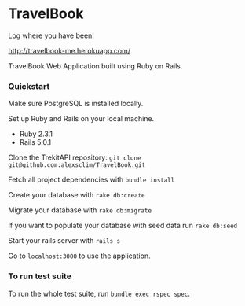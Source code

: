 # TravelBook
Log where you have been!  
  
http://travelbook-me.herokuapp.com/

TravelBook Web Application built using Ruby on Rails.

### Quickstart

Make sure PostgreSQL is installed locally.

Set up Ruby and Rails on your local machine.
- Ruby 2.3.1
- Rails 5.0.1

Clone the TrekitAPI repository:
`git clone git@github.com:alexsclim/TravelBook.git`

Fetch all project dependencies with
`bundle install`

Create your database with
`rake db:create`

Migrate your database with
`rake db:migrate`

If you want to populate your database with seed data run
`rake db:seed`

Start your rails server with
`rails s`

Go to `localhost:3000` to use the application.

### To run test suite
To run the whole test suite, run `bundle exec rspec spec`.
